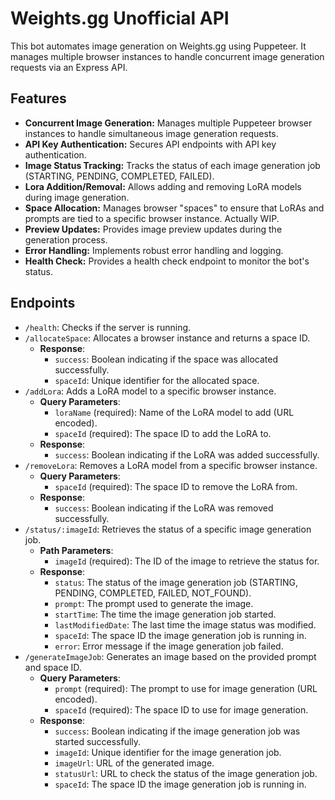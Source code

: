 # Weights.gg Unofficial API

This bot automates image generation on Weights.gg using Puppeteer. It manages multiple browser instances to handle concurrent image generation requests via an Express API.

## Features

-   **Concurrent Image Generation:** Manages multiple Puppeteer browser instances to handle simultaneous image generation requests.
-   **API Key Authentication:** Secures API endpoints with API key authentication.
-   **Image Status Tracking:** Tracks the status of each image generation job (STARTING, PENDING, COMPLETED, FAILED).
-   **Lora Addition/Removal:** Allows adding and removing LoRA models during image generation.
-   **Space Allocation:** Manages browser "spaces" to ensure that LoRAs and prompts are tied to a specific browser instance. Actually WIP.
-   **Preview Updates:** Provides image preview updates during the generation process.
-   **Error Handling:** Implements robust error handling and logging.
-   **Health Check:** Provides a health check endpoint to monitor the bot's status.

## Endpoints

-   `/health`: Checks if the server is running.
-   `/allocateSpace`: Allocates a browser instance and returns a space ID.
    -   **Response**:
        -   `success`: Boolean indicating if the space was allocated successfully.
        -   `spaceId`: Unique identifier for the allocated space.
-   `/addLora`: Adds a LoRA model to a specific browser instance.
    -   **Query Parameters**:
        -   `loraName` (required): Name of the LoRA model to add (URL encoded).
        -   `spaceId` (required): The space ID to add the LoRA to.
    -   **Response**:
        -   `success`: Boolean indicating if the LoRA was added successfully.
-   `/removeLora`: Removes a LoRA model from a specific browser instance.
    -   **Query Parameters**:
        -   `spaceId` (required): The space ID to remove the LoRA from.
    -   **Response**:
        -   `success`: Boolean indicating if the LoRA was removed successfully.
-   `/status/:imageId`: Retrieves the status of a specific image generation job.
    -   **Path Parameters**:
        -   `imageId` (required): The ID of the image to retrieve the status for.
    -   **Response**:
        -   `status`: The status of the image generation job (STARTING, PENDING, COMPLETED, FAILED, NOT_FOUND).
        -   `prompt`: The prompt used to generate the image.
        -   `startTime`: The time the image generation job started.
        -   `lastModifiedDate`: The last time the image status was modified.
        -   `spaceId`: The space ID the image generation job is running in.
        -   `error`: Error message if the image generation job failed.
-   `/generateImageJob`: Generates an image based on the provided prompt and space ID.
    -   **Query Parameters**:
        -   `prompt` (required): The prompt to use for image generation (URL encoded).
        -   `spaceId` (required): The space ID to use for image generation.
    -   **Response**:
        -   `success`: Boolean indicating if the image generation job was started successfully.
        -   `imageId`: Unique identifier for the image generation job.
        -   `imageUrl`: URL of the generated image.
        -   `statusUrl`: URL to check the status of the image generation job.
        -   `spaceId`: The space ID the image generation job is running in.

